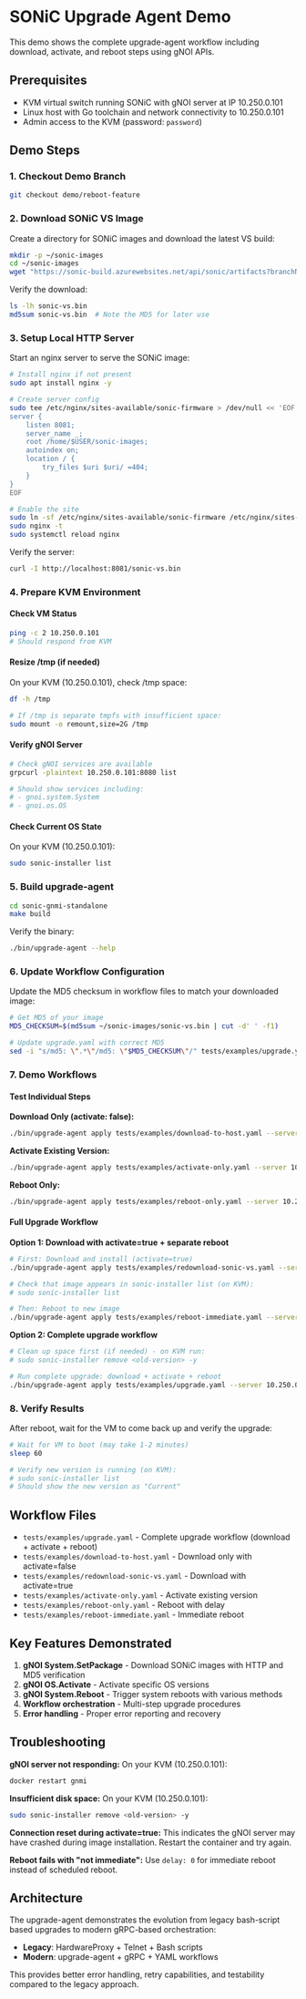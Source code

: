 # SONiC Upgrade Agent Demo

This demo shows the complete upgrade-agent workflow including download, activate, and reboot steps using gNOI APIs.

## Prerequisites

- KVM virtual switch running SONiC with gNOI server at IP 10.250.0.101
- Linux host with Go toolchain and network connectivity to 10.250.0.101
- Admin access to the KVM (password: `password`)

## Demo Steps

### 1. Checkout Demo Branch

```bash
git checkout demo/reboot-feature
```

### 2. Download SONiC VS Image

Create a directory for SONiC images and download the latest VS build:

```bash
mkdir -p ~/sonic-images
cd ~/sonic-images
wget "https://sonic-build.azurewebsites.net/api/sonic/artifacts?branchName=master&platform=vs&target=target/sonic-vs.bin" -O sonic-vs.bin
```

Verify the download:
```bash
ls -lh sonic-vs.bin
md5sum sonic-vs.bin  # Note the MD5 for later use
```

### 3. Setup Local HTTP Server

Start an nginx server to serve the SONiC image:

```bash
# Install nginx if not present
sudo apt install nginx -y

# Create server config
sudo tee /etc/nginx/sites-available/sonic-firmware > /dev/null << 'EOF'
server {
    listen 8081;
    server_name _;
    root /home/$USER/sonic-images;
    autoindex on;
    location / {
        try_files $uri $uri/ =404;
    }
}
EOF

# Enable the site
sudo ln -sf /etc/nginx/sites-available/sonic-firmware /etc/nginx/sites-enabled/
sudo nginx -t
sudo systemctl reload nginx
```

Verify the server:
```bash
curl -I http://localhost:8081/sonic-vs.bin
```

### 4. Prepare KVM Environment

#### Check VM Status
```bash
ping -c 2 10.250.0.101
# Should respond from KVM
```

#### Resize /tmp (if needed)
On your KVM (10.250.0.101), check /tmp space:
```bash
df -h /tmp

# If /tmp is separate tmpfs with insufficient space:
sudo mount -o remount,size=2G /tmp
```

#### Verify gNOI Server
```bash
# Check gNOI services are available
grpcurl -plaintext 10.250.0.101:8080 list

# Should show services including:
# - gnoi.system.System
# - gnoi.os.OS
```

#### Check Current OS State
On your KVM (10.250.0.101):
```bash
sudo sonic-installer list
```

### 5. Build upgrade-agent

```bash
cd sonic-gnmi-standalone
make build
```

Verify the binary:
```bash
./bin/upgrade-agent --help
```

### 6. Update Workflow Configuration

Update the MD5 checksum in workflow files to match your downloaded image:

```bash
# Get MD5 of your image
MD5_CHECKSUM=$(md5sum ~/sonic-images/sonic-vs.bin | cut -d' ' -f1)

# Update upgrade.yaml with correct MD5
sed -i "s/md5: \".*\"/md5: \"$MD5_CHECKSUM\"/" tests/examples/upgrade.yaml
```

### 7. Demo Workflows

#### Test Individual Steps

**Download Only (activate: false):**
```bash
./bin/upgrade-agent apply tests/examples/download-to-host.yaml --server 10.250.0.101:8080
```

**Activate Existing Version:**
```bash
./bin/upgrade-agent apply tests/examples/activate-only.yaml --server 10.250.0.101:8080
```

**Reboot Only:**
```bash
./bin/upgrade-agent apply tests/examples/reboot-only.yaml --server 10.250.0.101:8080
```

#### Full Upgrade Workflow

**Option 1: Download with activate=true + separate reboot**
```bash
# First: Download and install (activate=true)
./bin/upgrade-agent apply tests/examples/redownload-sonic-vs.yaml --server 10.250.0.101:8080 --timeout 10m

# Check that image appears in sonic-installer list (on KVM):
# sudo sonic-installer list

# Then: Reboot to new image
./bin/upgrade-agent apply tests/examples/reboot-immediate.yaml --server 10.250.0.101:8080
```

**Option 2: Complete upgrade workflow**
```bash
# Clean up space first (if needed) - on KVM run:
# sudo sonic-installer remove <old-version> -y

# Run complete upgrade: download + activate + reboot
./bin/upgrade-agent apply tests/examples/upgrade.yaml --server 10.250.0.101:8080 --timeout 10m
```

### 8. Verify Results

After reboot, wait for the VM to come back up and verify the upgrade:

```bash
# Wait for VM to boot (may take 1-2 minutes)
sleep 60

# Verify new version is running (on KVM):
# sudo sonic-installer list
# Should show the new version as "Current"
```

## Workflow Files

- `tests/examples/upgrade.yaml` - Complete upgrade workflow (download + activate + reboot)
- `tests/examples/download-to-host.yaml` - Download only with activate=false
- `tests/examples/redownload-sonic-vs.yaml` - Download with activate=true
- `tests/examples/activate-only.yaml` - Activate existing version
- `tests/examples/reboot-only.yaml` - Reboot with delay
- `tests/examples/reboot-immediate.yaml` - Immediate reboot

## Key Features Demonstrated

1. **gNOI System.SetPackage** - Download SONiC images with HTTP and MD5 verification
2. **gNOI OS.Activate** - Activate specific OS versions
3. **gNOI System.Reboot** - Trigger system reboots with various methods
4. **Workflow orchestration** - Multi-step upgrade procedures
5. **Error handling** - Proper error reporting and recovery

## Troubleshooting

**gNOI server not responding:**
On your KVM (10.250.0.101):
```bash
docker restart gnmi
```

**Insufficient disk space:**
On your KVM (10.250.0.101):
```bash
sudo sonic-installer remove <old-version> -y
```

**Connection reset during activate=true:**
This indicates the gNOI server may have crashed during image installation. Restart the container and try again.

**Reboot fails with "not immediate":**
Use `delay: 0` for immediate reboot instead of scheduled reboot.

## Architecture

The upgrade-agent demonstrates the evolution from legacy bash-script based upgrades to modern gRPC-based orchestration:

- **Legacy**: HardwareProxy + Telnet + Bash scripts
- **Modern**: upgrade-agent + gRPC + YAML workflows

This provides better error handling, retry capabilities, and testability compared to the legacy approach.
